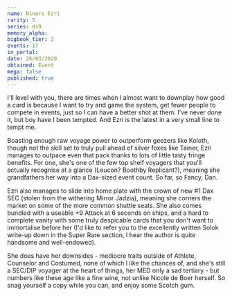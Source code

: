 ```yaml
---
name: Niners Ezri
rarity: 5
series: ds9
memory_alpha:
bigbook_tier: 2
events: 17
in_portal:
date: 26/03/2020
obtained: Event
mega: false
published: true
---
```


I'll level with you, there are times when I almost want to downplay how good a card is because I want to try and game the system, get fewer people to compete in events, just so I can have a better shot at them. I've never done it, but boy have I been tempted. And Ezri is the latest in a very small line to tempt me.

Boasting enough raw voyage power to outperform geezers like Koloth, though not the skill set to truly pull ahead of silver foxes like Tainer, Ezri manages to outpace even that pack thanks to lots of little tasty fringe benefits. For one, she's one of the few top shelf voyagers that you'll actually recognise at a glance (Leucon? Boothby Replicant?), meaning she grandfathers her way into a Dax-sized event count. So far, so Fancy, Dan.

Ezri also manages to slide into home plate with the crown of new #1 Dax SEC (stolen from the withering Mirror Jadzia), meaning she corners the market on some of the more common shuttle seats. She also comes bundled with a useable +9 Attack at 6 seconds on ships, and a hard to complete vanity with some truly despicable cards that you don't want to immortalise before her (I'd like to refer you to the excellently written Solok write-up down in the Super Rare section, I hear the author is quite handsome and well-endowed).

She does have her downsides - mediocre traits outside of Athlete, Counselor and Costumed, none of which I like the chances of, and she's still a SEC/DIP voyager at the heart of things, her MED only a sad tertiary - but numbers like these age like a fine wine, not unlike Nicole de Boer herself. So snag yourself a copy while you can, and enjoy some Scotch gum.
